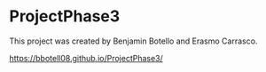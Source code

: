# ProjectPhase3
This project was created by Benjamin Botello and Erasmo Carrasco.

 https://bbotell08.github.io/ProjectPhase3/

